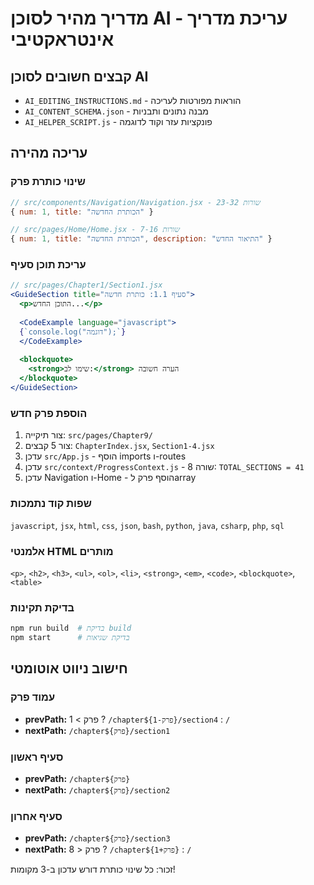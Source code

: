 # מדריך מהיר לסוכן AI - עריכת מדריך אינטראקטיבי

## קבצים חשובים לסוכן AI
- `AI_EDITING_INSTRUCTIONS.md` - הוראות מפורטות לעריכה
- `AI_CONTENT_SCHEMA.json` - מבנה נתונים ותבניות
- `AI_HELPER_SCRIPT.js` - פונקציות עזר וקוד לדוגמה

## עריכה מהירה

### שינוי כותרת פרק
```javascript
// src/components/Navigation/Navigation.jsx - שורות 23-32
{ num: 1, title: "הכותרת החדשה" }

// src/pages/Home/Home.jsx - שורות 7-16  
{ num: 1, title: "הכותרת החדשה", description: "התיאור החדש" }
```

### עריכת תוכן סעיף
```jsx
// src/pages/Chapter1/Section1.jsx
<GuideSection title="סעיף 1.1: כותרת חדשה">
  <p>התוכן החדש...</p>
  
  <CodeExample language="javascript">
  {`console.log("דוגמה");`}
  </CodeExample>
  
  <blockquote>
    <strong>שימו לב:</strong> הערה חשובה
  </blockquote>
</GuideSection>
```

### הוספת פרק חדש
1. צור תיקייה: `src/pages/Chapter9/`
2. צור 5 קבצים: `ChapterIndex.jsx`, `Section1-4.jsx`
3. עדכן `src/App.js` - הוסף imports ו-routes
4. עדכן `src/context/ProgressContext.js` - שורה 8: `TOTAL_SECTIONS = 41`
5. עדכן Navigation ו-Home - הוסף פרק לarray

### שפות קוד נתמכות
`javascript`, `jsx`, `html`, `css`, `json`, `bash`, `python`, `java`, `csharp`, `php`, `sql`

### אלמנטי HTML מותרים
`<p>`, `<h2>`, `<h3>`, `<ul>`, `<ol>`, `<li>`, `<strong>`, `<em>`, `<code>`, `<blockquote>`, `<table>`

### בדיקת תקינות
```bash
npm run build  # בדיקת build
npm start      # בדיקת שגיאות
```

## חישוב ניווט אוטומטי

### עמוד פרק
- **prevPath:** פרק > 1 ? `/chapter${פרק-1}/section4` : `/`  
- **nextPath:** `/chapter${פרק}/section1`

### סעיף ראשון
- **prevPath:** `/chapter${פרק}`
- **nextPath:** `/chapter${פרק}/section2`

### סעיף אחרון  
- **prevPath:** `/chapter${פרק}/section3`
- **nextPath:** פרק < 8 ? `/chapter${פרק+1}` : `/`

זכור: כל שינוי כותרת דורש עדכון ב-3 מקומות!
